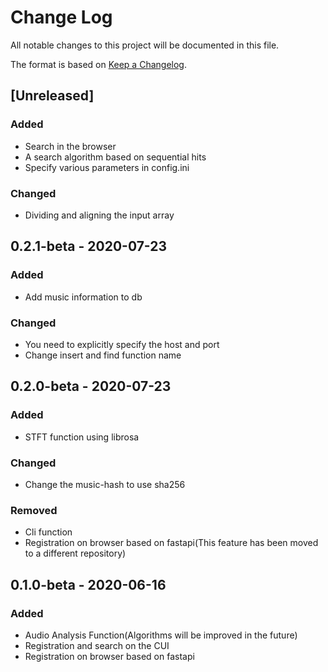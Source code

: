 # Change Log

All notable changes to this project will be documented in this file.

The format is based on [Keep a Changelog](http://keepachangelog.com/).

## [Unreleased]

### Added

- Search in the browser
- A search algorithm based on sequential hits
- Specify various parameters in config.ini

### Changed

- Dividing and aligning the input array

## 0.2.1-beta - 2020-07-23

### Added

- Add music information to db

### Changed

- You need to explicitly specify the host and port
- Change insert and find function name

## 0.2.0-beta - 2020-07-23

### Added

- STFT function using librosa

### Changed

- Change the music-hash to use sha256

### Removed

- Cli function
- Registration on browser based on fastapi(This feature has been moved to a different repository)

## 0.1.0-beta - 2020-06-16

### Added

- Audio Analysis Function(Algorithms will be improved in the future)
- Registration and search on the CUI
- Registration on browser based on fastapi
